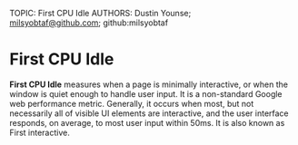 TOPIC: First CPU Idle
AUTHORS: Dustin Younse; milsyobtaf@github.com; github:milsyobtaf

# First CPU Idle

**First CPU Idle** measures when a page is minimally interactive, or when the window is quiet enough
to handle user input. It is a non-standard Google web performance metric. Generally,
it occurs when most, but not necessarily all of visible UI elements are interactive, and the user
interface responds, on average, to most user input within 50ms. It is also known as First interactive.
